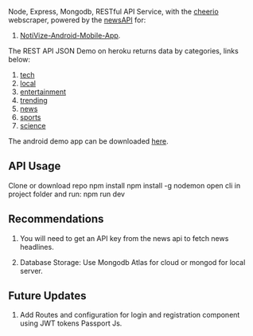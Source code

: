Node, Express, Mongodb, RESTful API Service, with the [cheerio](https://cheerio.js.org/) webscraper, powered by the [newsAPI](https://newsapi.org/) for:
1. [NotiVize-Android-Mobile-App](https://github.com/Saspect-IO/NotiVize).

The REST API JSON Demo on heroku returns data by categories, links below:
1. [tech](https://notivize2.herokuapp.com/api/articles/tech)
2. [local](https://notivize2.herokuapp.com/api/articles/local)
3. [entertainment](https://notivize2.herokuapp.com/api/articles/entertainment)
4. [trending](https://notivize2.herokuapp.com/api/articles/trending)
5. [news](https://notivize2.herokuapp.com/api/articles/news)
6. [sports](https://notivize2.herokuapp.com/api/articles/sports)
7. [science](https://notivize2.herokuapp.com/api/articles/science)

The android demo app can be downloaded [here](https://play.google.com/store/apps/details?id=com.saspect.notivise).

## API Usage

Clone or download repo
npm install
npm install -g nodemon
open cli in project folder and run:  npm run dev

## Recommendations

1) You will need to get an API key from the news api to fetch news headlines.

2) Database Storage: Use Mongodb Atlas for cloud or mongod for local server.

## Future Updates

1) Add Routes and configuration for login and registration component using JWT tokens Passport Js.
